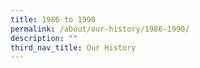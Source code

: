 ```yaml
---
title: 1986 to 1990
permalink: /about/our-history/1986-1990/
description: ""
third_nav_title: Our History
---
```

